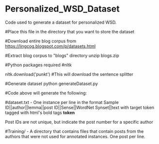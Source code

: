 # Personalized_WSD_Dataset
Code used to generate a dataset for personalized WSD.



#Place this file in the directory that you want to store the dataset

#Download entire blog corpus from https://lingcog.blogspot.com/p/datasets.html

#Extract blog corpus to "blogs" directory
unzip blogs.zip

#Python packages required
#nltk

nltk.download('punkt') #This will download the sentence splitter

#Generate dataset
python generateDataset.py 

#Code above will generate the following:

#dataset.txt - One instance per line in the format Sample ID||author||lemma||post ID||Sense||WordNet Synset||text with target token tagged with html's bold tags <b>token</b>

Post IDs are not unique, but indicate the post number for a specific author 

#Training/  - A directory that contains files that contain posts from the authors that were not used for annotated instances. One post per line.



